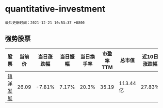# quantitative-investment

`最后更新时间：2021-12-21 10:53:37 +0800`

## 强势股票

|股票|当前价|当日涨跌幅|当日振幅|当日换手率|市盈率TTM|总市值|近10日涨跌幅|
|----|----|----|----|----|----|----|----|
|[镇洋发展](https://xueqiu.com/S/SH603213)|26.09|-7.81%|7.17%|20.3%|35.19|113.44亿|27.83%|
